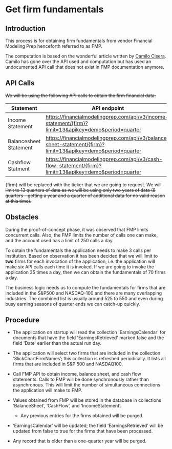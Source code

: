 
# Get firm fundamentals

## Introduction

This process is for obtaining firm fundamentals from vendor Financial Modeling
Prep henceforth referred to as FMP.

The computation is based on the wonderful article written by [Camilo
Cisera](https://codingandfun.com/piotroski-f-score/). Camilo has gone over the
API used and computation but has used an undocumented API call that does not
exist in FMP documentation anymore.

## API Calls 

~~We will be using the following API calls to obtain the firm financial data:~~

| Statement              | API endpoint                                                                                                |
|------------------------|-------------------------------------------------------------------------------------------------------------|
| Income Statement       | https://financialmodelingprep.com/api/v3/income-statement/{firm}?limit=13&apikey=demo&period=quarter        |
| Balancesheet Statement | https://financialmodelingprep.com/api/v3/balance-sheet-statement/{firm}?limit=13&apikey=demo&period=quarter |
| Cashflow Statment      | https://financialmodelingprep.com/api/v3/cash-flow-statement/{firm}?limit=13&apikey=demo&period=quarter     |

~~{firm} will be replaced with the ticker that we are going to request. We will
limit to 13 quarters of data as we will be using only two years of data (8
quarters - getting a year and a quarter of additional data for no valid reason
at this time).~~

## Obstacles

During the proof-of-concept phase, it was observed that FMP limits concurrent
calls. Also, the FMP limits the number of calls one can make, and the account
used has a limit of 250 calls a day.

To obtain the fundamentals the application needs to make 3 calls per
institution. Based on observation it has been decided that we will limit to
**two** firms for each invocation of the application, i.e. the application will
make six API calls each time it is invoked. If we are going to invoke the
application 35 times a day, then we can obtain the fundamentals of 70 firms a
day.

The business logic needs us to compute the fundamentals for firms that are
included in the S&P500 and NASDAQ-100 and there are many overlapping industries.
The combined list is usually around 525 to 550 and even during busy earning
seasons of quarter ends we can catch-up quickly.

## Procedure

-   The application on startup will read the collection 'EarningsCalendar' for
    documents that have the field 'EarningsRetrieved' marked false and the field
    'Date' earlier than the actual run day.

-   The application will select two firms that are included in the collection
    ‘SlickChartFirmNames’; this collection is refreshed periodically. It lists
    all firms that are included in S&P 500 and NASDAQ100.

-   Call FMP API to obtain income, balance sheet, and cash flow statements.
    Calls to FMP will be done synchronously rather than asynchronous. This will
    limit the number of simultaneous connections the application will make to
    FMP.

-   Values obtained from FMP will be stored in the database in collections
    ‘BalanceSheet’, ‘CashFlow’, and ‘IncomeStatement’.

    -   Any previous entries for the firms obtained will be purged.

-   ‘EarningsCalendar’ will be updated; the field ‘EarningsRetrieved’ will be
    updated from false to true for the firms that have been processed.

-   Any record that is older than a one-quarter year will be purged.

<!--stackedit_data:
eyJoaXN0b3J5IjpbMTM1Nzg3NTEwLC04NDkxMzQxODUsLTQwMz
Q1NjUzNCwxODgyMDIyOTY1XX0=
-->